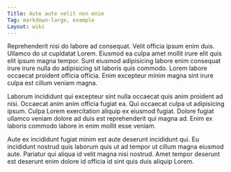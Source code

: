 ```yaml
---
Title: Aute aute velit non enim
Tag: markdown-large, example
Layout: wiki
---
```

Reprehenderit nisi do labore ad consequat. Velit officia ipsum enim duis. Ullamco do ut cupidatat Lorem. Eiusmod ea culpa amet mollit irure elit quis elit ipsum magna tempor. Sunt eiusmod adipisicing labore enim consequat irure irure nulla do adipisicing sit laboris quis commodo. Lorem labore occaecat proident officia officia. Enim excepteur minim magna sint irure culpa est cillum veniam magna.

Laborum incididunt qui excepteur sint nulla occaecat quis anim proident ad nisi. Occaecat anim anim officia fugiat ea. Qui occaecat culpa ut adipisicing ipsum. Culpa Lorem exercitation aliquip ex eiusmod fugiat. Dolore fugiat ullamco veniam dolore ad duis est reprehenderit qui magna ad. Enim ex laboris commodo labore in enim mollit esse veniam.

Aute ex incididunt fugiat minim est aute deserunt incididunt qui. Eu incididunt nostrud quis laborum quis ut ad tempor ut cillum magna eiusmod aute. Pariatur qui aliqua id velit magna nisi nostrud. Amet tempor deserunt est deserunt enim dolore id officia id sint quis duis aliquip Lorem.